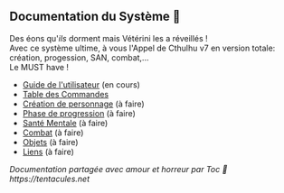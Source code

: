 ## Documentation du Système :squid:

Des éons qu'_ils_ dorment mais Vétérini les a réveillés !\
Avec ce système ultime, à vous l'Appel de Cthulhu v7 en version totale: création, progession, SAN, combat,...\
Le MUST have !

* [Guide de l'utilisateur](./users-guide.md) (en cours)
* [Table des Commandes](./commands_cheat_sheet.md)
* [Création de personnage](./character_creation.md) (à faire)
* [Phase de progression](./chardev.md) (à faire)
* [Santé Mentale](./sanity.md) (à faire)
* [Combat](./combat.md) (à faire)
* [Objets](./items.md) (à faire)
* [Liens](./links.md) (à faire)

_Documentation partagée avec amour et horreur par Toc :squid: https://tentacules.net_
